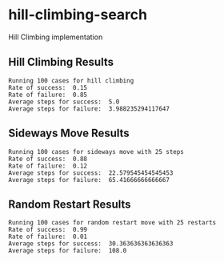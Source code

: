# hill-climbing-search

Hill Climbing implementation 

## Hill Climbing Results
```
Running 100 cases for hill climbing
Rate of success:  0.15
Rate of failure:  0.85
Average steps for success:  5.0
Average steps for failure:  3.988235294117647
```
## Sideways Move Results
```
Running 100 cases for sideways move with 25 steps
Rate of success:  0.88
Rate of failure:  0.12
Average steps for success:  22.579545454545453
Average steps for failure:  65.41666666666667
```
## Random Restart Results
```
Running 100 cases for random restart move with 25 restarts
Rate of success:  0.99
Rate of failure:  0.01
Average steps for success:  30.363636363636363
Average steps for failure:  108.0
```